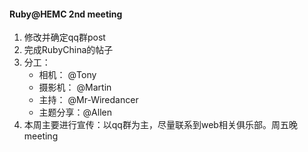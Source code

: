 #### Ruby@HEMC 2nd meeting

1. 修改并确定qq群post
2. 完成RubyChina的帖子
3. 分工：
   * 相机： @Tony 
   * 摄影机： @Martin
   * 主持： @Mr-Wiredancer
   * 主题分享：@Allen
4. 本周主要进行宣传：以qq群为主，尽量联系到web相关俱乐部。周五晚meeting